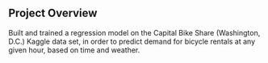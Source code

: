 ## Project Overview

Built and trained a regression model on the Capital Bike Share (Washington, D.C.) Kaggle data set, in order to predict demand for bicycle rentals at any given hour,
based on time and weather.
